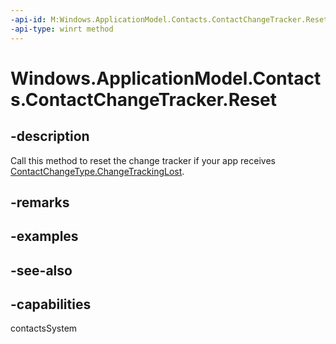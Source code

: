 ```yaml
---
-api-id: M:Windows.ApplicationModel.Contacts.ContactChangeTracker.Reset
-api-type: winrt method
---
```


<!-- Method syntax
public void Reset()
-->

# Windows.ApplicationModel.Contacts.ContactChangeTracker.Reset

## -description
Call this method to reset the change tracker if your app receives [ContactChangeType.ChangeTrackingLost](contactchangetype.md).

## -remarks

## -examples

## -see-also

## -capabilities
contactsSystem
